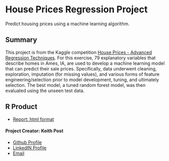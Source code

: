 # **House Prices Regression Project**
Predict housing prices using a machine learning algorithm.

## Summary
This project is from the Kaggle competition [House Prices - Advanced Regression Techniques](https://www.kaggle.com/competitions/house-prices-advanced-regression-techniques). For this exercise, 79 explanatory variables that describe homes in Ames, IA, are used to develop a machine learning model that can predict their sale prices. Specifically, data underwent cleaning, exploration,
imputation (for missing values), and various forms of feature engineering/selection prior to model development, tuning, and ultimately selection. The best model, a tuned random forest model, was then evaluated using the unseen test data.


## R Product
+ [Report: html format](https://htmlpreview.github.io/?https://github.com/kpost34/house_prices/blob/master/report/house_prices_report.html) 


#### **Project Creator: Keith Post**
+ [Github Profile](https://github.com/kpost34) 
+ [LinkedIN Profile](https://www.linkedin.com/in/keith-post/)
+ [Email](mailto:keithhpost@gmail.com)



